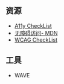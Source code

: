 

## 资源

- [A11y CheckList](https://www.a11yproject.com/checklist/#content)
- [无障碍访问- MDN](https://developer.mozilla.org/zh-CN/docs/Web/Accessibility)
- [WCAG CheckList](https://www.digitala11y.com/wcag-checklist/#guideline-11-text-alternatives)


## 工具
- WAVE
